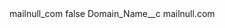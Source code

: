 <?xml version="1.0" encoding="UTF-8"?>
<CustomMetadata xmlns="http://soap.sforce.com/2006/04/metadata" xmlns:xsi="http://www.w3.org/2001/XMLSchema-instance" xmlns:xsd="http://www.w3.org/2001/XMLSchema">
    <label>mailnull_com</label>
    <protected>false</protected>
    <values>
        <field>Domain_Name__c</field>
        <value xsi:type="xsd:string">mailnull.com</value>
    </values>
</CustomMetadata>
